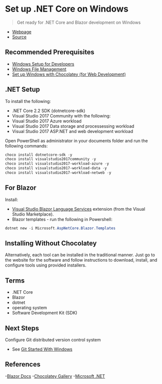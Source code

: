 # Set up .NET Core on Windows

> Get ready for .NET Core and Blazor development on Windows

- [Webpage](https://denisecase.github.io/setup-dotnet/)
- [Source](https://github.com/denisecase/setup-dotnet)

## Recommended Prerequisites

- [Windows Setup for Developers](https://github.com/denisecase/windows-setup)
- [Windows File Management](https://github.com/denisecase/windows-file-management)
- [Set up Windows with Chocolatey (for Web Development)](https://github.com/denisecase/get-setup-with-chocolatey)

## .NET Setup

To install the following:

- .NET Core 2.2 SDK (dotnetcore-sdk)
- Visual Studio 2017 Community with the following:
- Visual Studio 2017 Azure workload
- Visual Studio 2017 Data storage and processessing workload
- Visual Studio 2017 ASP.NET and web development workload

Open PowerShell as administrator in your documents folder and run the following commands:

```Powershell
choco install dotnetcore-sdk -y
choco install visualstudio2017community -y
choco install visualstudio2017-workload-azure -y
choco install visualstudio2017-workload-data -y
choco install visualstudio2017-workload-netweb -y

```

## For Blazor

Install:

- [Visual Studio Blazor Language Services](https://marketplace.visualstudio.com/items?itemName=aspnet.blazor) extension (from the Visual Studio Marketplace).
- Blazor templates - run the following in Powershell:

```Powershell
dotnet new -i Microsoft.AspNetCore.Blazor.Templates
```

## Installing Without Chocolatey

Alternatively, each tool can be installed in the traditional manner. Just go to the website for the software and follow instructions to download, install, and configure tools using provided installers.

## Terms

- .NET Core
- Blazor
- dotnet
- operating system
- Software Development Kit (SDK)

## Next Steps

Configure Git distributed version control system

- See [Git Started With Windows](https://github.com/denisecase/git-started-windows)

## References

-[Blazor Docs](https://blazor.net/docs/get-started.html)
-[Chocolatey Gallery](https://chocolatey.org/packages)
-[Microsoft .NET](https://dotnet.microsoft.com/)
